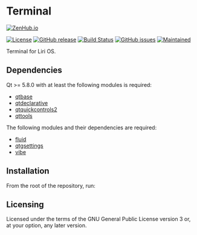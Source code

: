 Terminal
========

[![ZenHub.io](https://img.shields.io/badge/supercharged%20by-zenhub.io-blue.svg)](https://zenhub.io)

[![License](https://img.shields.io/badge/license-GPLv3.0-blue.svg)](https://www.gnu.org/licenses/gpl-3.0.html)
[![GitHub release](https://img.shields.io/github/release/lirios/terminal.svg)](https://github.com/lirios/terminal)
[![Build Status](https://travis-ci.org/lirios/terminal.svg?branch=develop)](https://travis-ci.org/lirios/terminal)
[![GitHub issues](https://img.shields.io/github/issues/lirios/terminal.svg)](https://github.com/lirios/terminal/issues)
[![Maintained](https://img.shields.io/maintenance/yes/2017.svg)](https://github.com/lirios/terminal/commits/develop)

Terminal for Liri OS.

## Dependencies

Qt >= 5.8.0 with at least the following modules is required:

 * [qtbase](http://code.qt.io/cgit/qt/qtbase.git)
 * [qtdeclarative](http://code.qt.io/cgit/qt/qtdeclarative.git)
 * [qtquickcontrols2](http://code.qt.io/cgit/qt/qtquickcontrols2.git)
 * [qttools](http://code.qt.io/cgit/qt/qttools.git/)

The following modules and their dependencies are required:

 * [fluid](https://github.com/lirios/fluid)
 * [qtgsettings](https://github.com/lirios/qtgsettings)
 * [vibe](https://github.com/lirios/vibe)

## Installation

From the root of the repository, run:

## Licensing

Licensed under the terms of the GNU General Public License version 3 or,
at your option, any later version.
